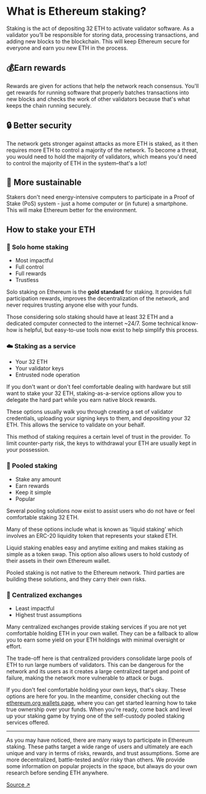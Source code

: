 # What is Ethereum staking?

Staking is the act of depositing 32 ETH to activate validator software. As a validator you’ll be responsible for storing data, processing transactions, and adding new blocks to the blockchain. This will keep Ethereum secure for everyone and earn you new ETH in the process.

## 💰Earn rewards

Rewards are given for actions that help the network reach consensus. You'll get rewards for running software that properly batches transactions into new blocks and checks the work of other validators because that's what keeps the chain running securely.

## 🔒 Better security

The network gets stronger against attacks as more ETH is staked, as it then requires more ETH to control a majority of the network. To become a threat, you would need to hold the majority of validators, which means you'd need to control the majority of ETH in the system–that's a lot!

## 🌿 More sustainable

Stakers don't need energy-intensive computers to participate in a Proof of Stake (PoS) system - just a home computer or (in future) a smartphone. This will make Ethereum better for the environment.

## How to stake your ETH

### 🏡 Solo home staking

* Most impactful
* Full control
* Full rewards
* Trustless

Solo staking on Ethereum is the **gold standard** for staking. It provides full participation rewards, improves the decentralization of the network, and never requires trusting anyone else with your funds.

Those considering solo staking should have at least 32 ETH and a dedicated computer connected to the internet \~24/7. Some technical know-how is helpful, but easy-to-use tools now exist to help simplify this process.

### ☁️ Staking as a service

* Your 32 ETH
* Your validator keys
* Entrusted node operation

If you don't want or don't feel comfortable dealing with hardware but still want to stake your 32 ETH, staking-as-a-service options allow you to delegate the hard part while you earn native block rewards.

These options usually walk you through creating a set of validator credentials, uploading your signing keys to them, and depositing your 32 ETH. This allows the service to validate on your behalf.

This method of staking requires a certain level of trust in the provider. To limit counter-party risk, the keys to withdrawal your ETH are usually kept in your possession.

### 🪺 Pooled staking

* Stake any amount
* Earn rewards
* Keep it simple
* Popular

Several pooling solutions now exist to assist users who do not have or feel comfortable staking 32 ETH.

Many of these options include what is known as 'liquid staking' which involves an ERC-20 liquidity token that represents your staked ETH.

Liquid staking enables easy and anytime exiting and makes staking as simple as a token swap. This option also allows users to hold custody of their assets in their own Ethereum wallet.

Pooled staking is not native to the Ethereum network. Third parties are building these solutions, and they carry their own risks.

### 🏢 Centralized exchanges

* Least impactful
* Highest trust assumptions

Many centralized exchanges provide staking services if you are not yet comfortable holding ETH in your own wallet. They can be a fallback to allow you to earn some yield on your ETH holdings with minimal oversight or effort.

The trade-off here is that centralized providers consolidate large pools of ETH to run large numbers of validators. This can be dangerous for the network and its users as it creates a large centralized target and point of failure, making the network more vulnerable to attack or bugs.

If you don't feel comfortable holding your own keys, that's okay. These options are here for you. In the meantime, consider checking out the [ethereum.org wallets page](https://ethereum.org/wallets/), where you can get started learning how to take true ownership over your funds. When you're ready, come back and level up your staking game by trying one of the self-custody pooled staking services offered.

***

As you may have noticed, there are many ways to participate in Ethereum staking. These paths target a wide range of users and ultimately are each unique and vary in terms of risks, rewards, and trust assumptions. Some are more decentralized, battle-tested and/or risky than others. We provide some information on popular projects in the space, but always do your own research before sending ETH anywhere.

[Source ↗](https://ethereum.org/en/staking/)
